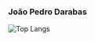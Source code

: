 ### João Pedro Darabas
 ![Top Langs](https://github-readme-stats.vercel.app/api/top-langs/?username=jpdarabas&theme=tokyonight&hide=Jupyter+Notebook)
 <br>
 
<!--
#### Kaggle for Machine Learning stuff:
<a href="https://www.kaggle.com/jpdarabas">
  <img src="https://www.kaggle.com/static/images/site-logo.svg" alt="Kaggle" width="200">
</a>
**jpdarabas/jpdarabas** is a ✨ _special_ ✨ repository because its `README.md` (this file) appears on your GitHub profile.

Here are some ideas to get you started:

- 🔭 I’m currently working on ...
- 🌱 I’m currently learning ...
- 👯 I’m looking to collaborate on ...
- 🤔 I’m looking for help with ...
- 💬 Ask me about ...
- 📫 How to reach me: ...
- 😄 Pronouns: ...
- ⚡ Fun fact: ...
-->
